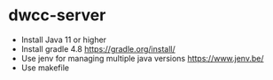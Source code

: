 # dwcc-server
- Install Java 11 or higher
- Install gradle 4.8  https://gradle.org/install/
- Use jenv for managing multiple java versions https://www.jenv.be/
- Use makefile
